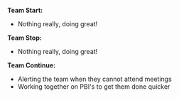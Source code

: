 **Team Start:**
- Nothing really, doing great!

**Team Stop:**
- Nothing really, doing great!

**Team Continue:**
- Alerting the team when they cannot attend meetings
- Working together on PBI's to get them done quicker